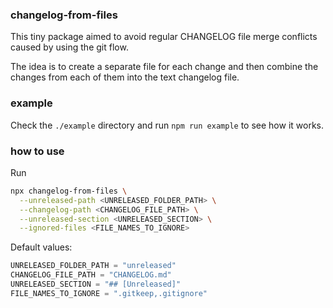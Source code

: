 ### changelog-from-files

This tiny package aimed to avoid regular CHANGELOG file merge conflicts caused by using the git flow.

The idea is to create a separate file for each change and then combine the changes from each of them into the text changelog file.

### example

Check the `./example` directory and run `npm run example` to see how it works.

### how to use

Run
```bash
npx changelog-from-files \
  --unreleased-path <UNRELEASED_FOLDER_PATH> \
  --changelog-path <CHANGELOG_FILE_PATH> \
  --unreleased-section <UNRELEASED_SECTION> \
  --ignored-files <FILE_NAMES_TO_IGNORE>
```

Default values:

```typescript
UNRELEASED_FOLDER_PATH = "unreleased"
CHANGELOG_FILE_PATH = "CHANGELOG.md"
UNRELEASED_SECTION = "## [Unreleased]"
FILE_NAMES_TO_IGNORE = ".gitkeep,.gitignore"
```
